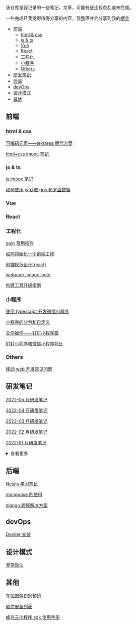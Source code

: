 该仓库是我记录的一些笔记，文章，可能有些比较杂乱或未完成。

一些完成且我觉得值得分享的内容，我整理并会分享到我的[掘金](https://juejin.cn/user/748106242076744/posts)

- [前端](#前端)
  - [html \& css](#html--css)
  - [js \& ts](#js--ts)
  - [Vue](#vue)
  - [React](#react)
  - [工程化](#工程化)
  - [小程序](#小程序)
  - [Others](#others)
- [研发笔记](#研发笔记)
- [后端](#后端)
- [devOps](#devops)
- [设计模式](#设计模式)
- [其他](#其他)

## 前端

### html & css

[可编辑元素——textarea 替代方案](docs/front-end/2022/可编辑元素——textarea替代方案.md)

[html+css imooc 笔记](docs/front-end/html+css/html+css-imooc-note.md)

### js & ts

[js imooc 笔记](docs/front-end/js+ts/js-imooc-note.md)

[如何使用 js 获取 gps 和罗盘数据](docs/front-end/js+ts/如何使用js获取gps和罗盘数据.md)

### Vue

### React

### 工程化

[gulp 常用插件](docs/front-end/engineering/gulp常用插件.md)

[如何初始化一个前端工程](docs/front-end/engineering/如何初始化一个前端工程.md)

[前端规范设计(react)](<docs/front-end/engineering/前端规范设计(react).md>)

[webpack-imooc-note](docs/front-end/engineering/webpack-imooc-note.md)

[构建工具升级指南](docs/front-end/engineering/构建工具升级指南.md)

### 小程序

[使用 typescript 开发微信小程序](docs/front-end/mini-program/使用typescript开发微信小程序.md)

[小程序的分包和自定义](docs/front-end/mini-program/小程序的分包和自定义tabbar.md)

[文件操作——钉钉小程序篇](docs/front-end/mini-program/文件操作——钉钉小程序篇.md)

[钉钉小程序和微信小程序对比](docs/front-end/mini-program/钉钉小程序和微信小程序对比.md)

### Others

[移动 web 开发常见问题](docs/front-end/移动web开发常见问题.md)

## 研发笔记

[2022-05 月研发笔记](docs/monthly/2022/2022-05月研发笔记.md)

[2022-04 月研发笔记](docs/monthly/2022/2022-04月研发笔记.md)

[2022-03 月研发笔记](docs/monthly/2022/2022-03月研发笔记.md)

[2022-02 月研发笔记](docs/monthly/2022/2022-02月研发笔记.md)

[2022-01 月研发笔记](docs/monthly/2022/2022-01月研发笔记.md)

<details>
<summary>查看更多</summary>

- [2021-12 月研发笔记](docs/monthly/2021/2021-12月研发笔记.md)

- [2021-11 月研发笔记](docs/monthly/2021/2021-11月研发笔记.md)

- [2021-10 月研发笔记](docs/monthly/2021/2021-10月研发笔记.md)

- [2021-09 月研发笔记](docs/monthly/2021/2021-09月研发笔记.md)

</details>

## 后端

[Nestjs 学习笔记](docs/back-end/Nestjs学习笔记.md)

[mongoose 的使用](docs/back-end/mongoose的使用.md)

[django 跨域解决方案](docs/back-end/django跨域解决方案.md)

## devOps

[Docker 安装](docs/devOps/Docker安装.md)

## 设计模式

[表驱动法](docs/design-mode/表驱动法.md)

## 其他

[车位图像识别预研](docs/others/车位图像识别预研.md)

[软件安装列表](docs/others/软件安装列表.md)

[蜂鸟云小程序 sdk 使用手册](docs/others/蜂鸟云小程序sdk使用手册.md)
